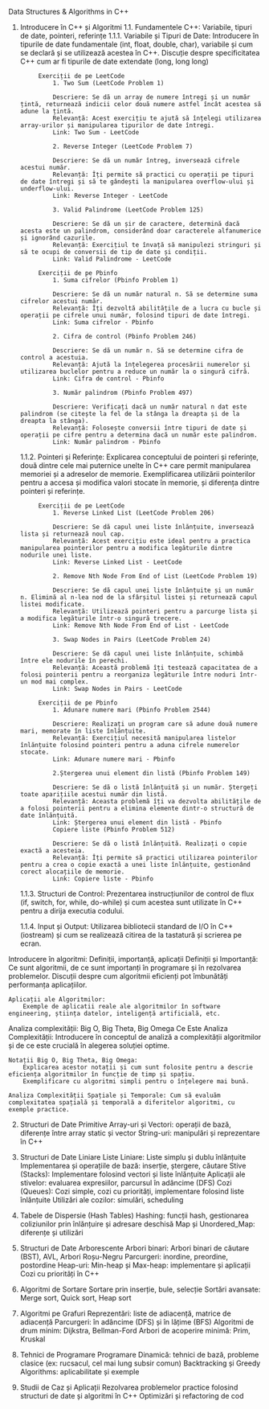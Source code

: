 Data Structures & Algorithms in C++

1. Introducere în C++ și Algoritmi
1.1. Fundamentele C++: Variabile, tipuri de date, pointeri, referințe
    1.1.1. Variabile și Tipuri de Date: 
            Introducere în tipurile de date fundamentale (int, float, double, char), variabile și cum se declară și se utilizează acestea în C++. 
            Discuție despre specificitatea C++ cum ar fi tipurile de date extendate (long, long long)

            Exerciții de pe LeetCode
                1. Two Sum (LeetCode Problem 1)

                Descriere: Se dă un array de numere întregi și un număr țintă, returnează indicii celor două numere astfel încât acestea să adune la țintă.
                Relevanță: Acest exercițiu te ajută să înțelegi utilizarea array-urilor și manipularea tipurilor de date întregi.
                Link: Two Sum - LeetCode
                
                2. Reverse Integer (LeetCode Problem 7)

                Descriere: Se dă un număr întreg, inversează cifrele acestui număr.
                Relevanță: Îți permite să practici cu operații pe tipuri de date întregi și să te gândești la manipularea overflow-ului și underflow-ului.
                Link: Reverse Integer - LeetCode
                
                3. Valid Palindrome (LeetCode Problem 125)

                Descriere: Se dă un șir de caractere, determină dacă acesta este un palindrom, considerând doar caracterele alfanumerice și ignorând cazurile.
                Relevanță: Exercițiul te învață să manipulezi stringuri și să te ocupi de conversii de tip de date și condiții.
                Link: Valid Palindrome - LeetCode
            
            Exerciții de pe Pbinfo
                1. Suma cifrelor (Pbinfo Problem 1)

                Descriere: Se dă un număr natural n. Să se determine suma cifrelor acestui număr.
                Relevanță: Îți dezvoltă abilitățile de a lucra cu bucle și operații pe cifrele unui număr, folosind tipuri de date întregi.
                Link: Suma cifrelor - Pbinfo
                
                2. Cifra de control (Pbinfo Problem 246)

                Descriere: Se dă un număr n. Să se determine cifra de control a acestuia.
                Relevanță: Ajută la înțelegerea procesării numerelor și utilizarea buclelor pentru a reduce un număr la o singură cifră.
                Link: Cifra de control - Pbinfo
                
                3. Număr palindrom (Pbinfo Problem 497)

                Descriere: Verificați dacă un număr natural n dat este palindrom (se citește la fel de la stânga la dreapta și de la dreapta la stânga).
                Relevanță: Folosește conversii între tipuri de date și operații pe cifre pentru a determina dacă un număr este palindrom.
                Link: Număr palindrom - Pbinfo


    1.1.2. Pointeri și Referințe: 
            Explicarea conceptului de pointeri și referințe, două dintre cele mai puternice unelte în C++ care permit manipularea memoriei și a adreselor de memorie. 
            Exemplificarea utilizării pointerilor pentru a accesa și modifica valori stocate în memorie, și diferența dintre pointeri și referințe.

            Exerciții de pe LeetCode
                1. Reverse Linked List (LeetCode Problem 206)

                Descriere: Se dă capul unei liste înlănțuite, inversează lista și returnează noul cap.
                Relevanță: Acest exercițiu este ideal pentru a practica manipularea pointerilor pentru a modifica legăturile dintre nodurile unei liste.
                Link: Reverse Linked List - LeetCode
                
                2. Remove Nth Node From End of List (LeetCode Problem 19)

                Descriere: Se dă capul unei liste înlănțuite și un număr n. Elimină al n-lea nod de la sfârșitul listei și returnează capul listei modificate.
                Relevanță: Utilizează pointeri pentru a parcurge lista și a modifica legăturile într-o singură trecere.
                Link: Remove Nth Node From End of List - LeetCode
                
                3. Swap Nodes in Pairs (LeetCode Problem 24)

                Descriere: Se dă capul unei liste înlănțuite, schimbă între ele nodurile în perechi.
                Relevanță: Această problemă îți testează capacitatea de a folosi pointerii pentru a reorganiza legăturile între noduri într-un mod mai complex.
                Link: Swap Nodes in Pairs - LeetCode
            
            Exerciții de pe Pbinfo
                1. Adunare numere mari (Pbinfo Problem 2544)

                Descriere: Realizați un program care să adune două numere mari, memorate în liste înlănțuite.
                Relevanță: Exercițiul necesită manipularea listelor înlănțuite folosind pointeri pentru a aduna cifrele numerelor stocate.
                Link: Adunare numere mari - Pbinfo
                
                2.Ștergerea unui element din listă (Pbinfo Problem 149)

                Descriere: Se dă o listă înlănțuită și un număr. Ștergeți toate aparițiile acestui număr din listă.
                Relevanță: Aceasta problemă îți va dezvolta abilitățile de a folosi pointerii pentru a elimina elemente dintr-o structură de date înlănțuită.
                Link: Ștergerea unui element din listă - Pbinfo
                Copiere liste (Pbinfo Problem 512)

                Descriere: Se dă o listă înlănțuită. Realizați o copie exactă a acesteia.
                Relevanță: Îți permite să practici utilizarea pointerilor pentru a crea o copie exactă a unei liste înlănțuite, gestionând corect alocațiile de memorie.
                Link: Copiere liste - Pbinfo

    1.1.3. Structuri de Control: 
            Prezentarea instrucțiunilor de control de flux (if, switch, for, while, do-while) și cum acestea sunt utilizate în C++ pentru a dirija executia codului.
    
    1.1.4. Input și Output: Utilizarea bibliotecii standard de I/O în C++ (iostream) și cum se realizează citirea de la tastatură și scrierea pe ecran.

Introducere în algoritmi: Definiții, importanță, aplicații
    Definiții și Importanță: 
        Ce sunt algoritmii, de ce sunt importanți în programare și în rezolvarea problemelor. 
        Discuții despre cum algoritmii eficienți pot îmbunătăți performanța aplicațiilor.
    
    Aplicații ale Algoritmilor: 
        Exemple de aplicatii reale ale algoritmilor în software engineering, știința datelor, inteligență artificială, etc.

Analiza complexității: Big O, Big Theta, Big Omega
    Ce Este Analiza Complexității: 
        Introducere în conceptul de analiză a complexității algoritmilor și de ce este crucială în alegerea soluției optime.
    
    Notații Big O, Big Theta, Big Omega: 
        Explicarea acestor notații și cum sunt folosite pentru a descrie eficiența algoritmilor în funcție de timp și spațiu. 
        Exemplificare cu algoritmi simpli pentru o înțelegere mai bună.

    Analiza Complexității Spațiale și Temporale: Cum să evaluăm complexitatea spațială și temporală a diferitelor algoritmi, cu exemple practice.


2. Structuri de Date Primitive
Array-uri și Vectori: operații de bază, diferențe între array static și vector
String-uri: manipulări și reprezentare în C++

3. Structuri de Date Liniare
Liste Liniare:
    Liste simplu și dublu înlănțuite
    Implementarea și operațiile de bază: inserție, ștergere, căutare
Stive (Stacks):
    Implementare folosind vectori și liste înlănțuite
    Aplicații ale stivelor: evaluarea expresiilor, parcursul în adâncime (DFS)
Cozi (Queues):
    Cozi simple, cozi cu priorități, implementare folosind liste înlănțuite
    Utilizări ale cozilor: simulări, scheduling

4. Tabele de Dispersie (Hash Tables)
Hashing: funcții hash, gestionarea coliziunilor prin înlănțuire și adresare deschisă
Map și Unordered_Map: diferențe și utilizări

5. Structuri de Date Arborescente
Arbori binari:
    Arbori binari de căutare (BST), AVL, Arbori Roșu-Negru
    Parcurgeri: inordine, preordine, postordine
Heap-uri:
    Min-heap și Max-heap: implementare și aplicații
    Cozi cu priorități în C++

6. Algoritmi de Sortare
Sortare prin inserție, bule, selecție
Sortări avansate: Merge sort, Quick sort, Heap sort

7. Algoritmi pe Grafuri
Reprezentări: liste de adiacență, matrice de adiacență
Parcurgeri: în adâncime (DFS) și în lățime (BFS)
Algoritmi de drum minim: Dijkstra, Bellman-Ford
Arbori de acoperire minimă: Prim, Kruskal

8. Tehnici de Programare
Programare Dinamică: tehnici de bază, probleme clasice (ex: rucsacul, cel mai lung subsir comun)
Backtracking și Greedy Algorithms: aplicabilitate și exemple

9. Studii de Caz și Aplicații
Rezolvarea problemelor practice folosind structuri de date și algoritmi în C++
Optimizări și refactoring de cod